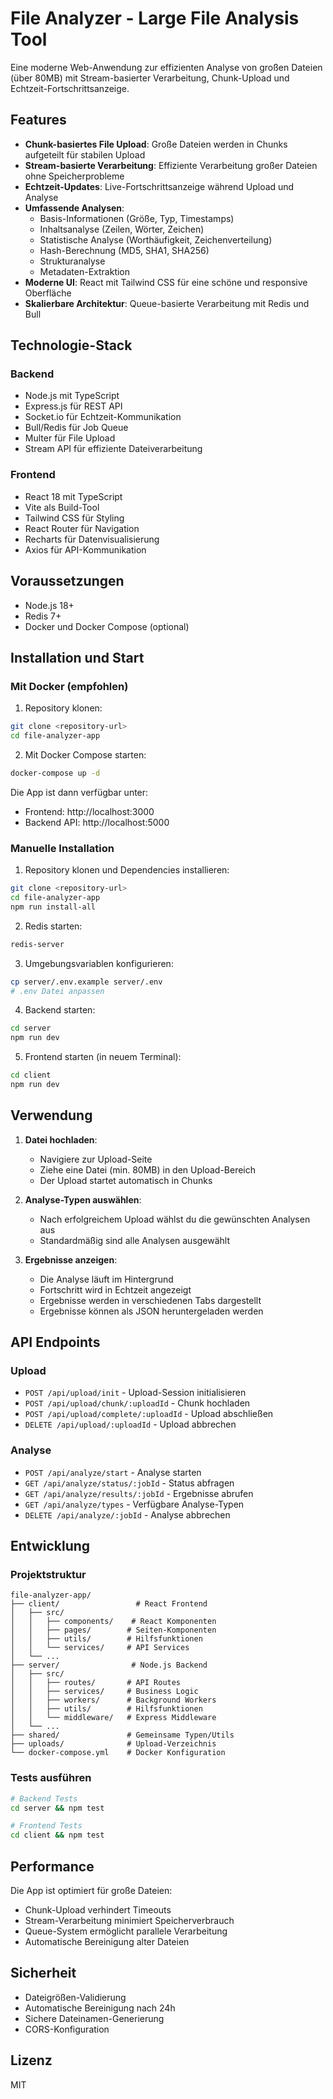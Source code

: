 # File Analyzer - Large File Analysis Tool

Eine moderne Web-Anwendung zur effizienten Analyse von großen Dateien (über 80MB) mit Stream-basierter Verarbeitung, Chunk-Upload und Echtzeit-Fortschrittsanzeige.

## Features

- **Chunk-basiertes File Upload**: Große Dateien werden in Chunks aufgeteilt für stabilen Upload
- **Stream-basierte Verarbeitung**: Effiziente Verarbeitung großer Dateien ohne Speicherprobleme
- **Echtzeit-Updates**: Live-Fortschrittsanzeige während Upload und Analyse
- **Umfassende Analysen**:
  - Basis-Informationen (Größe, Typ, Timestamps)
  - Inhaltsanalyse (Zeilen, Wörter, Zeichen)
  - Statistische Analyse (Worthäufigkeit, Zeichenverteilung)
  - Hash-Berechnung (MD5, SHA1, SHA256)
  - Strukturanalyse
  - Metadaten-Extraktion
- **Moderne UI**: React mit Tailwind CSS für eine schöne und responsive Oberfläche
- **Skalierbare Architektur**: Queue-basierte Verarbeitung mit Redis und Bull

## Technologie-Stack

### Backend
- Node.js mit TypeScript
- Express.js für REST API
- Socket.io für Echtzeit-Kommunikation
- Bull/Redis für Job Queue
- Multer für File Upload
- Stream API für effiziente Dateiverarbeitung

### Frontend
- React 18 mit TypeScript
- Vite als Build-Tool
- Tailwind CSS für Styling
- React Router für Navigation
- Recharts für Datenvisualisierung
- Axios für API-Kommunikation

## Voraussetzungen

- Node.js 18+ 
- Redis 7+
- Docker und Docker Compose (optional)

## Installation und Start

### Mit Docker (empfohlen)

1. Repository klonen:
```bash
git clone <repository-url>
cd file-analyzer-app
```

2. Mit Docker Compose starten:
```bash
docker-compose up -d
```

Die App ist dann verfügbar unter:
- Frontend: http://localhost:3000
- Backend API: http://localhost:5000

### Manuelle Installation

1. Repository klonen und Dependencies installieren:
```bash
git clone <repository-url>
cd file-analyzer-app
npm run install-all
```

2. Redis starten:
```bash
redis-server
```

3. Umgebungsvariablen konfigurieren:
```bash
cp server/.env.example server/.env
# .env Datei anpassen
```

4. Backend starten:
```bash
cd server
npm run dev
```

5. Frontend starten (in neuem Terminal):
```bash
cd client
npm run dev
```

## Verwendung

1. **Datei hochladen**: 
   - Navigiere zur Upload-Seite
   - Ziehe eine Datei (min. 80MB) in den Upload-Bereich
   - Der Upload startet automatisch in Chunks

2. **Analyse-Typen auswählen**:
   - Nach erfolgreichem Upload wählst du die gewünschten Analysen aus
   - Standardmäßig sind alle Analysen ausgewählt

3. **Ergebnisse anzeigen**:
   - Die Analyse läuft im Hintergrund
   - Fortschritt wird in Echtzeit angezeigt
   - Ergebnisse werden in verschiedenen Tabs dargestellt
   - Ergebnisse können als JSON heruntergeladen werden

## API Endpoints

### Upload
- `POST /api/upload/init` - Upload-Session initialisieren
- `POST /api/upload/chunk/:uploadId` - Chunk hochladen
- `POST /api/upload/complete/:uploadId` - Upload abschließen
- `DELETE /api/upload/:uploadId` - Upload abbrechen

### Analyse
- `POST /api/analyze/start` - Analyse starten
- `GET /api/analyze/status/:jobId` - Status abfragen
- `GET /api/analyze/results/:jobId` - Ergebnisse abrufen
- `GET /api/analyze/types` - Verfügbare Analyse-Typen
- `DELETE /api/analyze/:jobId` - Analyse abbrechen

## Entwicklung

### Projektstruktur
```
file-analyzer-app/
├── client/                 # React Frontend
│   ├── src/
│   │   ├── components/    # React Komponenten
│   │   ├── pages/        # Seiten-Komponenten
│   │   ├── utils/        # Hilfsfunktionen
│   │   └── services/     # API Services
│   └── ...
├── server/                # Node.js Backend
│   ├── src/
│   │   ├── routes/       # API Routes
│   │   ├── services/     # Business Logic
│   │   ├── workers/      # Background Workers
│   │   ├── utils/        # Hilfsfunktionen
│   │   └── middleware/   # Express Middleware
│   └── ...
├── shared/               # Gemeinsame Typen/Utils
├── uploads/              # Upload-Verzeichnis
└── docker-compose.yml    # Docker Konfiguration
```

### Tests ausführen
```bash
# Backend Tests
cd server && npm test

# Frontend Tests
cd client && npm test
```

## Performance

Die App ist optimiert für große Dateien:
- Chunk-Upload verhindert Timeouts
- Stream-Verarbeitung minimiert Speicherverbrauch
- Queue-System ermöglicht parallele Verarbeitung
- Automatische Bereinigung alter Dateien

## Sicherheit

- Dateigrößen-Validierung
- Automatische Bereinigung nach 24h
- Sichere Dateinamen-Generierung
- CORS-Konfiguration

## Lizenz

MIT